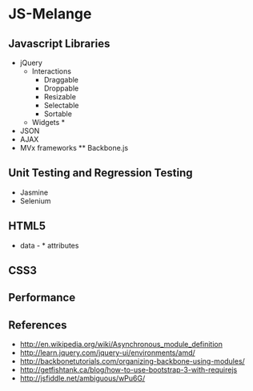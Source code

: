JS-Melange
==========

Javascript Libraries
--------------------
* jQuery
    * Interactions
        * Draggable
        * Droppable
        * Resizable
        * Selectable
        * Sortable
    * Widgets
        * 
* JSON
* AJAX
* MVx frameworks
** Backbone.js

Unit Testing and Regression Testing
-----------------------------------
* Jasmine
* Selenium

HTML5
-----
* data - * attributes


CSS3
----

Performance
-----------


References
-----------
* http://en.wikipedia.org/wiki/Asynchronous_module_definition
* http://learn.jquery.com/jquery-ui/environments/amd/
* http://backbonetutorials.com/organizing-backbone-using-modules/
* http://getfishtank.ca/blog/how-to-use-bootstrap-3-with-requirejs
* http://jsfiddle.net/ambiguous/wPu6G/
